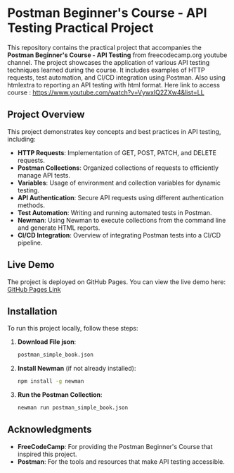 # Postman Beginner's Course - API Testing Practical Project

This repository contains the practical project that accompanies the **Postman Beginner's Course - API Testing** from freecodecamp.org youtube channel. The project showcases the application of various API testing techniques learned during the course. It includes examples of HTTP requests, test automation, and CI/CD integration using Postman. Also using htmlextra to reporting an API testing with html format. Here link to access course : https://www.youtube.com/watch?v=VywxIQ2ZXw4&list=LL

## Project Overview

This project demonstrates key concepts and best practices in API testing, including:

- **HTTP Requests**: Implementation of GET, POST, PATCH, and DELETE requests.
- **Postman Collections**: Organized collections of requests to efficiently manage API tests.
- **Variables**: Usage of environment and collection variables for dynamic testing.
- **API Authentication**: Secure API requests using different authentication methods.
- **Test Automation**: Writing and running automated tests in Postman.
- **Newman**: Using Newman to execute collections from the command line and generate HTML reports.
- **CI/CD Integration**: Overview of integrating Postman tests into a CI/CD pipeline.

## Live Demo

The project is deployed on GitHub Pages. You can view the live demo here: [GitHub Pages Link](https://hbibakbr.github.io/PostmanPractice/)

## Installation

To run this project locally, follow these steps:

1. **Download File json**:
    ```bash
    postman_simple_book.json
    ```

2. **Install Newman** (if not already installed):
    ```bash
    npm install -g newman
    ```

3. **Run the Postman Collection**:
    ```bash
    newman run postman_simple_book.json
    ```

## Acknowledgments

- **FreeCodeCamp**: For providing the Postman Beginner's Course that inspired this project.
- **Postman**: For the tools and resources that make API testing accessible.
